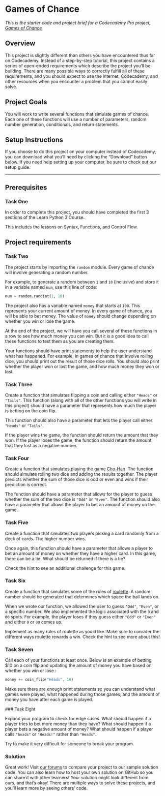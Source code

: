 # Games of Chance

_This is the starter code and project brief for a Codecademy Pro project, [Games of Chance](https://www.codecademy.com/practice/projects/games-of-chance)_

## Overview

This project is slightly different than others you have encountered thus far on Codecademy. Instead of a step-by-step tutorial, this project contains a series of open-ended requirements which describe the project you’ll be building. There are many possible ways to correctly fulfill all of these requirements, and you should expect to use the internet, Codecademy, and other resources when you encounter a problem that you cannot easily solve.

## Project Goals

You will work to write several functions that simulate games of chance. Each one of these functions will use a number of parameters, random number generation, conditionals, and return statements.

## Setup Instructions

If you choose to do this project on your computer instead of Codecademy, you can download what you’ll need by clicking the “Download” button below. If you need help setting up your computer, be sure to check out our setup guide.

---

## Prerequisites

### Task One

In order to complete this project, you should have completed the first 3 sections of the Learn Python 3 Course.

This includes the lessons on Syntax, Functions, and Control Flow.

## Project requirements

### Task Two

The project starts by importing the `random` module. Every game of chance will involve generating a random number.

For example, to generate a random between `1` and `10` (inclusive) and store it in a variable named `num`, use this line of code:

```py
num = random.randint(1, 10)
```

The project also has a variable named `money` that starts at `100`. This represents your current amount of money. In every game of chance, you will be able to bet money. The value of `money` should change depending on whether you win or lose the game.

At the end of the project, we will have you call several of these functions in a row to see how much money you can win. But it is a good idea to call these functions to test them as you are creating them.

Your functions should have print statements to help the user understand what has happened. For example, in games of chance that involve rolling dice, you should print out the result of those dice rolls. You should also print whether the player won or lost the game, and how much money they won or lost.

### Task Three

Create a function that simulates flipping a coin and calling either `"Heads"` or `"Tails"`. This function (along with all of the other functions you will write in this project) should have a parameter that represents how much the player is betting on the coin flip.

This function should also have a parameter that lets the player call either `"Heads"` or `"Tails"`.

If the player wins the game, the function should return the amount that they won. If the player loses the game, the function should return the amount that they lost as a negative number.

### Task Four

Create a function that simulates playing the game [Cho-Han](https://en.wikipedia.org/wiki/Ch%C5%8D-han). The function should simulate rolling two dice and adding the results together. The player predicts whether the sum of those dice is odd or even and wins if their prediction is correct.

The function should have a parameter that allows for the player to guess whether the sum of the two dice is `"Odd"` or `"Even"`. The function should also have a parameter that allows the player to bet an amount of money on the game.

### Task Five

Create a function that simulates two players picking a card randomly from a deck of cards. The higher number wins.

Once again, this function should have a parameter that allows a player to bet an amount of money on whether they have a higher card. In this game, there can be a tie. What should be returned if there is a tie?

Check the hint to see an additional challenge for this game.

### Task Six

Create a function that simulates some of the rules of [roulette](https://en.wikipedia.org/wiki/Roulette). A random number should be generated that determines which space the ball lands on.

When we wrote our function, we allowed the user to guess `"Odd"`, `"Even"`, or a specific number. We also implemented the logic associated with the `0` and `00` spots. For example, the player loses if they guess either `"Odd"` or `"Even"` and either `0` or `00` comes up.

Implement as many rules of roulette as you’d like. Make sure to consider the different ways roulette rewards a win. Check the hint to see more about this!

### Task Seven

Call each of your functions at least once. Below is an example of betting $10 on a coin flip and updating the amount of money you have based on whether you win or lose :

```py
money += coin_flip("Heads", 10)
```

Make sure there are enough print statements so you can understand what games were played, what happened during those games, and the amount of money you have after each game is played.

### Task Eight

Expand your program to check for edge cases. What should happen if a player tries to bet more money than they have? What should happen if a player bets a negative amount of money? What should happen if a player calls `"heads"` or `"Heads!"` rather than `"Heads"`.

Try to make it very difficult for someone to break your program.

### Solution

Great work! Visit [our forums](https://discuss.codecademy.com/t/games-of-chance-challenge-project-python/462399) to compare your project to our sample solution code. You can also learn how to host your own solution on GitHub so you can share it with other learners! Your solution might look different from ours, and that’s okay! There are multiple ways to solve these projects, and you’ll learn more by seeing others’ code.
